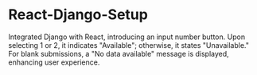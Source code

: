 # React-Django-Setup
Integrated Django with React, introducing an input number button. Upon selecting 1 or 2, it indicates "Available"; otherwise, it states "Unavailable." For blank submissions, a "No data available" message is displayed, enhancing user experience.
